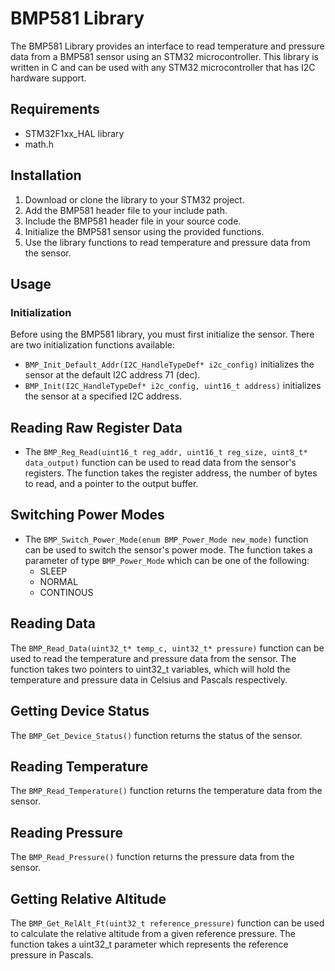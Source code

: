 # BMP581 Library
The BMP581 Library provides an interface to read temperature and pressure data from a BMP581 sensor using an STM32 microcontroller. This library is written in C and can be used with any STM32 microcontroller that has I2C hardware support.
## Requirements
- STM32F1xx_HAL library
- math.h

## Installation
1. Download or clone the library to your STM32 project.
2. Add the BMP581 header file to your include path.
3. Include the BMP581 header file in your source code.
4. Initialize the BMP581 sensor using the provided functions.
5. Use the library functions to read temperature and pressure data from the sensor.

## Usage
### Initialization
Before using the BMP581 library, you must first initialize the sensor. There are two initialization functions available:
- `BMP_Init_Default_Addr(I2C_HandleTypeDef* i2c_config)` initializes the sensor at the default I2C address 71 (dec).
- `BMP_Init(I2C_HandleTypeDef* i2c_config, uint16_t address)` initializes the sensor at a specified I2C address.

## Reading Raw Register Data
- The `BMP_Reg_Read(uint16_t reg_addr, uint16_t reg_size, uint8_t* data_output)` function can be used to read data from the sensor's registers. The function takes the register address, the number of bytes to read, and a pointer to the output buffer.

## Switching Power Modes
- The `BMP_Switch_Power_Mode(enum BMP_Power_Mode new_mode)` function can be used to switch the sensor's power mode. The function takes a parameter of type `BMP_Power_Mode` which can be one of the following:
  - SLEEP
  - NORMAL
  - CONTINOUS

## Reading Data
The `BMP_Read_Data(uint32_t* temp_c, uint32_t* pressure)` function can be used to read the temperature and pressure data from the sensor. The function takes two pointers to uint32_t variables, which will hold the temperature and pressure data in Celsius and Pascals respectively.

## Getting Device Status
The `BMP_Get_Device_Status()` function returns the status of the sensor.

## Reading Temperature
The `BMP_Read_Temperature()` function returns the temperature data from the sensor.

## Reading Pressure
The `BMP_Read_Pressure()` function returns the pressure data from the sensor.

## Getting Relative Altitude
The `BMP_Get_RelAlt_Ft(uint32_t reference_pressure)` function can be used to calculate the relative altitude from a given reference pressure. The function takes a uint32_t parameter which represents the reference pressure in Pascals.

